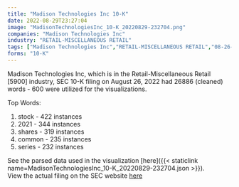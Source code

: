 ```yaml
---
title: "Madison Technologies Inc 10-K"
date: 2022-08-29T23:27:04
image: "MadisonTechnologiesInc_10-K_20220829-232704.png"
companies: "Madison Technologies Inc"
industry: "RETAIL-MISCELLANEOUS RETAIL"
tags: ["Madison Technologies Inc","RETAIL-MISCELLANEOUS RETAIL","08-26-2022","10-K"]
forms: "10-K"
---
```

Madison Technologies Inc, which is in the Retail-Miscellaneous Retail [5900] industry, SEC 10-K filing on August 26, 2022 had 26886 (cleaned) words - 600 were utilized for the visualizations.

Top Words:
1. stock - 422 instances
2. 2021 - 344 instances
3. shares - 319 instances
4. common - 235 instances
5. series - 232 instances


See the parsed data used in the visualization [here]({{< staticlink name=MadisonTechnologiesInc_10-K_20220829-232704.json >}}).  
View the actual filing on the SEC website [here](https://www.sec.gov/Archives/edgar/data/1318268/0001493152-22-024166.txt)